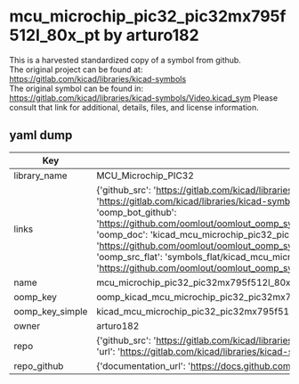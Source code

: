 # mcu_microchip_pic32_pic32mx795f512l_80x_pt by arturo182  
This is a harvested standardized copy of a symbol from github.  
The original project can be found at:  
https://gitlab.com/kicad/libraries/kicad-symbols  
The original symbol can be found in:
https://gitlab.com/kicad/libraries/kicad-symbols/Video.kicad_sym
Please consult that link for additional, details, files, and license information.  
## yaml dump  
| Key | Value |  
| --- | --- |  
| library_name | MCU_Microchip_PIC32 |  
| links | {'github_src': 'https://gitlab.com/kicad/libraries/kicad-symbols/Video.kicad_sym', 'github_src_repo': 'https://gitlab.com/kicad/libraries/kicad-symbols', 'oomp_bot': 'kicad_mcu_microchip_pic32_pic32mx795f512l_80x_pt/working', 'oomp_bot_github': 'https://github.com/oomlout/oomlout_oomp_symbol_bot/tree/main/kicad_mcu_microchip_pic32_pic32mx795f512l_80x_pt/working', 'oomp_doc': 'kicad_mcu_microchip_pic32_pic32mx795f512l_80x_pt/working', 'oomp_doc_github': 'https://github.com/oomlout/oomlout_oomp_symbol_doc/tree/main/kicad_mcu_microchip_pic32_pic32mx795f512l_80x_pt/working', 'oomp_src_flat': 'symbols_flat/kicad_mcu_microchip_pic32_pic32mx795f512l_80x_pt/working', 'oomp_src_flat_github': 'https://github.com/oomlout/oomlout_oomp_symbol_src/tree/main/kicad_mcu_microchip_pic32_pic32mx795f512l_80x_pt/working'} |  
| name | mcu_microchip_pic32_pic32mx795f512l_80x_pt |  
| oomp_key | oomp_kicad_mcu_microchip_pic32_pic32mx795f512l_80x_pt |  
| oomp_key_simple | kicad_mcu_microchip_pic32_pic32mx795f512l_80x_pt |  
| owner | arturo182 |  
| repo | {'github_src': 'https://gitlab.com/kicad/libraries/kicad-symbols/Video.kicad_sym', 'name': 'libraries/kicad-symbols', 'owner': 'kicad', 'url': 'https://gitlab.com/kicad/libraries/kicad-symbols'} |  
| repo_github | {'documentation_url': 'https://docs.github.com/rest/repos/repos#get-a-repository', 'message': 'Not Found'} |  

